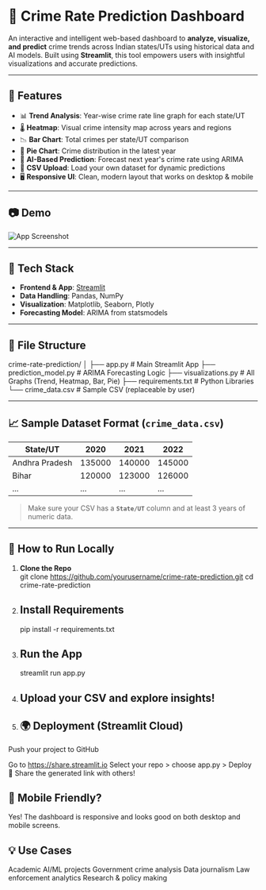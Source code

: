 # 🔐 Crime Rate Prediction Dashboard

An interactive and intelligent web-based dashboard to **analyze, visualize, and predict** crime trends across Indian states/UTs using historical data and AI models. Built using **Streamlit**, this tool empowers users with insightful visualizations and accurate predictions.

---

## 📌 Features

- 📊 **Trend Analysis**: Year-wise crime rate line graph for each state/UT  
- 🌡️ **Heatmap**: Visual crime intensity map across years and regions  
- 📉 **Bar Chart**: Total crimes per state/UT comparison  
- 🥧 **Pie Chart**: Crime distribution in the latest year  
- 🔮 **AI-Based Prediction**: Forecast next year's crime rate using ARIMA  
- 📁 **CSV Upload**: Load your own dataset for dynamic predictions  
- 🖥️ **Responsive UI**: Clean, modern layout that works on desktop & mobile  

---

## 📷 Demo

![App Screenshot](demo.gif) <!-- Optional: Insert GIF or image -->

---

## 🧠 Tech Stack

- **Frontend & App**: [Streamlit](https://streamlit.io)  
- **Data Handling**: Pandas, NumPy  
- **Visualization**: Matplotlib, Seaborn, Plotly  
- **Forecasting Model**: ARIMA from statsmodels

---

## 📂 File Structure

crime-rate-prediction/
│
├── app.py # Main Streamlit App
├── prediction_model.py # ARIMA Forecasting Logic
├── visualizations.py # All Graphs (Trend, Heatmap, Bar, Pie)
├── requirements.txt # Python Libraries
└── crime_data.csv # Sample CSV (replaceable by user)


---

## 📈 Sample Dataset Format (`crime_data.csv`)

| State/UT         | 2020   | 2021   | 2022   |
|------------------|--------|--------|--------|
| Andhra Pradesh   | 135000 | 140000 | 145000 |
| Bihar            | 120000 | 123000 | 126000 |
| ...              | ...    | ...    | ...    |

> Make sure your CSV has a **`State/UT`** column and at least 3 years of numeric data.

---

## 🚀 How to Run Locally

1. **Clone the Repo**  
   git clone https://github.com/yourusername/crime-rate-prediction.git
   cd crime-rate-prediction

2. ## Install Requirements
   pip install -r requirements.txt

3. ## Run the App
   streamlit run app.py

4. ## Upload your CSV and explore insights!

5. ## 🌍 Deployment (Streamlit Cloud)
Push your project to GitHub

Go to https://share.streamlit.io
Select your repo > choose app.py > Deploy 🚀
Share the generated link with others!

## 📱 Mobile Friendly?
Yes! The dashboard is responsive and looks good on both desktop and mobile screens.

## 💡 Use Cases
Academic AI/ML projects
Government crime analysis
Data journalism
Law enforcement analytics
Research & policy making


